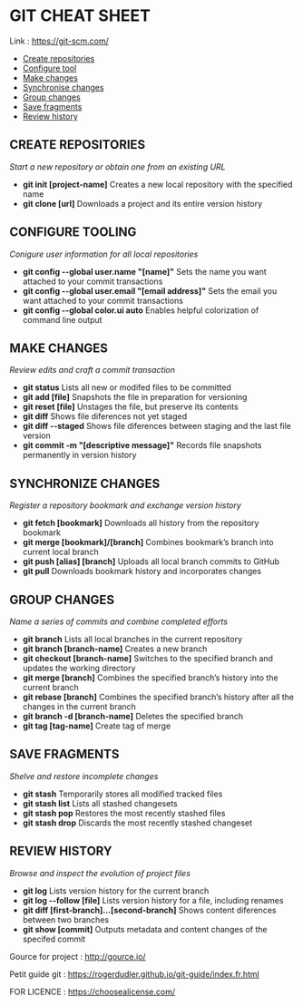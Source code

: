# GIT CHEAT SHEET

Link : https://git-scm.com/



* [Create repositories](#createRepo)
* [Configure tool](#confTool)
* [Make changes](#makeChange)
* [Synchronise changes](#syncChanges)
* [Group changes](#groupChanges)
* [Save fragments](#saveFrag)
* [Review history](#revHistory)



## CREATE REPOSITORIES <a id=createRepo></a>

*Start a new repository or obtain one from an existing URL*
- **git init [project-name]** Creates a new local repository with the specified name
- **git clone [url]** Downloads a project and its entire version history


## CONFIGURE TOOLING <a id=confTool></a>

*Conigure user information for all local repositories*
- **git config --global user.name "[name]"** Sets the name you want attached to your commit transactions
- **git config --global user.email "[email address]"** Sets the email you want attached to your commit transactions
- **git config --global color.ui auto** Enables helpful colorization of command line output


## MAKE CHANGES <a id=makeChange></a>

*Review edits and craft a commit transaction*
- **git status** Lists all new or modifed files to be committed
- **git add [file]** Snapshots the file in preparation for versioning
- **git reset [file]** Unstages the file, but preserve its contents
- **git diff** Shows file diferences not yet staged
- **git diff --staged** Shows file diferences between staging and the last file version
- **git commit -m "[descriptive message]"** Records file snapshots permanently in version history


## SYNCHRONIZE CHANGES <a id=syncChanges></a>

*Register a repository bookmark and exchange version history*
- **git fetch [bookmark]** Downloads all history from the repository bookmark
- **git merge [bookmark]/[branch]** Combines bookmark’s branch into current local branch
- **git push [alias] [branch]** Uploads all local branch commits to GitHub
- **git pull** Downloads bookmark history and incorporates changes


## GROUP CHANGES <a id=groupChanges></a>

*Name a series of commits and combine completed efforts*
- **git branch** Lists all local branches in the current repository
- **git branch [branch-name]** Creates a new branch
- **git checkout [branch-name]** Switches to the specified branch and updates the working directory
- **git merge [branch]** Combines the specified branch’s history into the current branch
- **git rebase [branch]** Combines the specified branch’s history after all the changes in the current branch
- **git branch -d [branch-name]** Deletes the specified branch
- **git tag [tag-name]** Create tag of merge


## SAVE FRAGMENTS <a id=saveFrag></a>

*Shelve and restore incomplete changes*
- **git stash** Temporarily stores all modified tracked files
- **git stash list** Lists all stashed changesets
- **git stash pop** Restores the most recently stashed files
- **git stash drop** Discards the most recently stashed changeset


## REVIEW HISTORY <a id=revHistory></a>

*Browse and inspect the evolution of project files*
- **git log** Lists version history for the current branch
- **git log --follow [file]** Lists version history for a file, including renames
- **git diff [first-branch]...[second-branch]** Shows content diferences between two branches
- **git show [commit]** Outputs metadata and content changes of the specifed commit




Gource for project : http://gource.io/

Petit guide git : https://rogerdudler.github.io/git-guide/index.fr.html






FOR LICENCE : https://choosealicense.com/